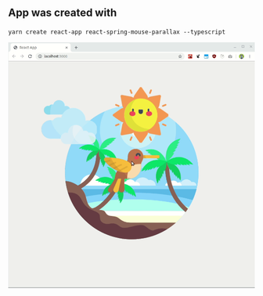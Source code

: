 ## App was created with 

```shell
yarn create react-app react-spring-mouse-parallax --typescript
```

![react-spring.gif](react-spring.gif)
